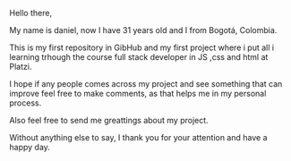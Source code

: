 Hello there,

My name is daniel, now I have 31 years old and I from Bogotá, Colombia.

This is my first repository in GibHub and my first project where i put all i learning trhough the course full stack developer in JS ,css and html at Platzi.

I hope if any people comes across my project and see something that can improve feel free to make comments, as that helps me in my personal process.

Also feel free to send me greattings about my project.

Without anything else to say, I thank you for your attention and have a happy day.
